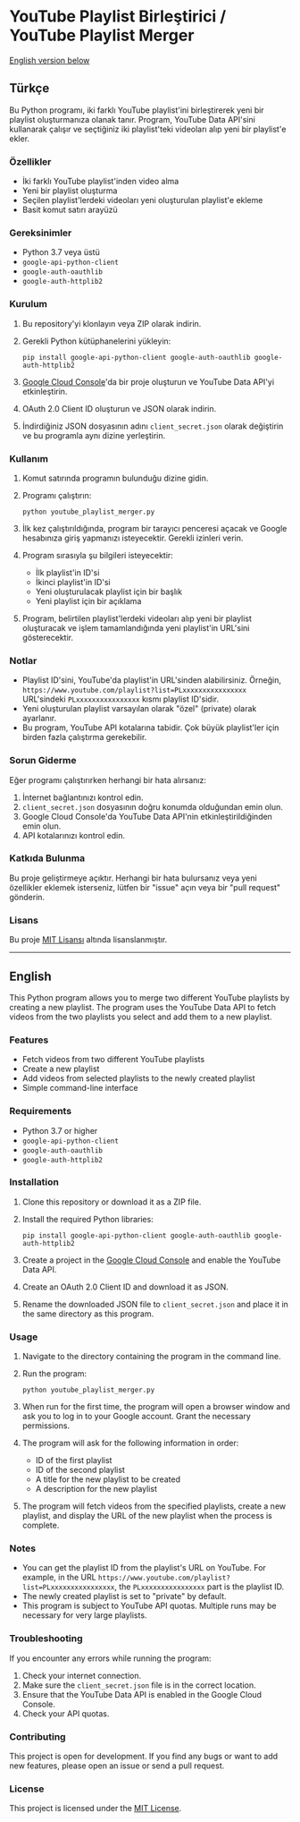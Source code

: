 # YouTube Playlist Birleştirici / YouTube Playlist Merger

[English version below](#english)

## Türkçe

Bu Python programı, iki farklı YouTube playlist'ini birleştirerek yeni bir playlist oluşturmanıza olanak tanır. Program, YouTube Data API'sini kullanarak çalışır ve seçtiğiniz iki playlist'teki videoları alıp yeni bir playlist'e ekler.

### Özellikler

- İki farklı YouTube playlist'inden video alma
- Yeni bir playlist oluşturma
- Seçilen playlist'lerdeki videoları yeni oluşturulan playlist'e ekleme
- Basit komut satırı arayüzü

### Gereksinimler

- Python 3.7 veya üstü
- `google-api-python-client`
- `google-auth-oauthlib`
- `google-auth-httplib2`

### Kurulum

1. Bu repository'yi klonlayın veya ZIP olarak indirin.

2. Gerekli Python kütüphanelerini yükleyin:

   ```
   pip install google-api-python-client google-auth-oauthlib google-auth-httplib2
   ```

3. [Google Cloud Console](https://console.cloud.google.com/)'da bir proje oluşturun ve YouTube Data API'yi etkinleştirin.

4. OAuth 2.0 Client ID oluşturun ve JSON olarak indirin.

5. İndirdiğiniz JSON dosyasının adını `client_secret.json` olarak değiştirin ve bu programla aynı dizine yerleştirin.

### Kullanım

1. Komut satırında programın bulunduğu dizine gidin.

2. Programı çalıştırın:

   ```
   python youtube_playlist_merger.py
   ```

3. İlk kez çalıştırıldığında, program bir tarayıcı penceresi açacak ve Google hesabınıza giriş yapmanızı isteyecektir. Gerekli izinleri verin.

4. Program sırasıyla şu bilgileri isteyecektir:

   - İlk playlist'in ID'si
   - İkinci playlist'in ID'si
   - Yeni oluşturulacak playlist için bir başlık
   - Yeni playlist için bir açıklama

5. Program, belirtilen playlist'lerdeki videoları alıp yeni bir playlist oluşturacak ve işlem tamamlandığında yeni playlist'in URL'sini gösterecektir.

### Notlar

- Playlist ID'sini, YouTube'da playlist'in URL'sinden alabilirsiniz. Örneğin, `https://www.youtube.com/playlist?list=PLxxxxxxxxxxxxxxxx` URL'sindeki `PLxxxxxxxxxxxxxxxx` kısmı playlist ID'sidir.
- Yeni oluşturulan playlist varsayılan olarak "özel" (private) olarak ayarlanır.
- Bu program, YouTube API kotalarına tabidir. Çok büyük playlist'ler için birden fazla çalıştırma gerekebilir.

### Sorun Giderme

Eğer programı çalıştırırken herhangi bir hata alırsanız:

1. İnternet bağlantınızı kontrol edin.
2. `client_secret.json` dosyasının doğru konumda olduğundan emin olun.
3. Google Cloud Console'da YouTube Data API'nin etkinleştirildiğinden emin olun.
4. API kotalarınızı kontrol edin.

### Katkıda Bulunma

Bu proje geliştirmeye açıktır. Herhangi bir hata bulursanız veya yeni özellikler eklemek isterseniz, lütfen bir "issue" açın veya bir "pull request" gönderin.

### Lisans

Bu proje [MIT Lisansı](https://opensource.org/licenses/MIT) altında lisanslanmıştır.

---

<a name="english"></a>

## English

This Python program allows you to merge two different YouTube playlists by creating a new playlist. The program uses the YouTube Data API to fetch videos from the two playlists you select and add them to a new playlist.

### Features

- Fetch videos from two different YouTube playlists
- Create a new playlist
- Add videos from selected playlists to the newly created playlist
- Simple command-line interface

### Requirements

- Python 3.7 or higher
- `google-api-python-client`
- `google-auth-oauthlib`
- `google-auth-httplib2`

### Installation

1. Clone this repository or download it as a ZIP file.

2. Install the required Python libraries:

   ```
   pip install google-api-python-client google-auth-oauthlib google-auth-httplib2
   ```

3. Create a project in the [Google Cloud Console](https://console.cloud.google.com/) and enable the YouTube Data API.

4. Create an OAuth 2.0 Client ID and download it as JSON.

5. Rename the downloaded JSON file to `client_secret.json` and place it in the same directory as this program.

### Usage

1. Navigate to the directory containing the program in the command line.

2. Run the program:

   ```
   python youtube_playlist_merger.py
   ```

3. When run for the first time, the program will open a browser window and ask you to log in to your Google account. Grant the necessary permissions.

4. The program will ask for the following information in order:

   - ID of the first playlist
   - ID of the second playlist
   - A title for the new playlist to be created
   - A description for the new playlist

5. The program will fetch videos from the specified playlists, create a new playlist, and display the URL of the new playlist when the process is complete.

### Notes

- You can get the playlist ID from the playlist's URL on YouTube. For example, in the URL `https://www.youtube.com/playlist?list=PLxxxxxxxxxxxxxxxx`, the `PLxxxxxxxxxxxxxxxx` part is the playlist ID.
- The newly created playlist is set to "private" by default.
- This program is subject to YouTube API quotas. Multiple runs may be necessary for very large playlists.

### Troubleshooting

If you encounter any errors while running the program:

1. Check your internet connection.
2. Make sure the `client_secret.json` file is in the correct location.
3. Ensure that the YouTube Data API is enabled in the Google Cloud Console.
4. Check your API quotas.

### Contributing

This project is open for development. If you find any bugs or want to add new features, please open an issue or send a pull request.

### License

This project is licensed under the [MIT License](https://opensource.org/licenses/MIT).
